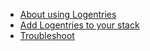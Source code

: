 


*   [About using Logentries](#about)
*   [Add Logentries to your stack](#add)
*   [Troubleshoot](#troubleshoot)

